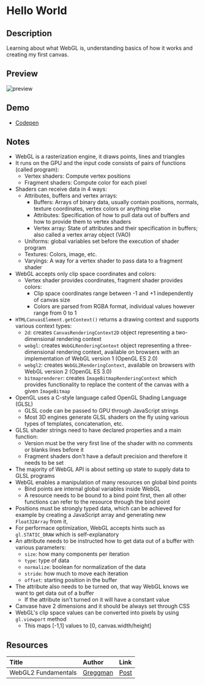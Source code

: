 # Hello World

## Description

Learning about what WebGL is, understanding basics of how it works and creating my first canvas.

## Preview
![preview](https://i.imgur.com/C0m8Eex.png)

## Demo
- [Codepen](https://codepen.io/bartosjiri/pen/ExVqowj)

## Notes
- WebGL is a rasterization engine, it draws points, lines and triangles
- It runs on the GPU and the input code consists of pairs of functions (called program):
    - Vertex shaders: Compute vertex positions
    - Fragment shaders: Compute color for each pixel
- Shaders can receive data in 4 ways:
    - Attributes, buffers and vertex arrays: 
        - Buffers: Arrays of binary data, usually contain positions, normals, texture coordinates, vertex colors or anything else
        - Attributes: Specification of how to pull data out of buffers and how to provide them to vertex shaders
        - Vertex array: State of attributes and their specification in buffers; also called a vertex array object (VAO)
    - Uniforms: global variables set before the execution of shader program
    - Textures: Colors, image, etc.
    - Varyings: A way for a vertex shader to pass data to a fragment shader
- WebGL accepts only clip space coordinates and colors:
  - Vertex shader provides coordinates, fragment shader provides colors:
      - Clip space coordinates range between -1 and +1 independently of canvas size
      - Colors are parsed from RGBA format, individual values however range from 0 to 1
- `HTMLCanvasElement.getContext()` returns a drawing context and supports various context types:
    - `2d`: creates `CanvasRenderingContext2D` object representing a two-dimensional rendering context
    - `webgl`: creates `WebGLRenderingContext` object representing a three-dimensional rendering context, available on browsers with an implementation of WebGL version 1 (OpenGL ES 2.0)
    - `webgl2`: creates `WebGL2RenderingContext`, available on browsers with WebGL version 2 (OpenGL ES 3.0)
    - `bitmaprenderer`: creates `ImageBitmapRenderingContext` which provides functionality to replace the content of the canvas with a given `ImageBitmap`
- OpenGL uses a C-style language called OpenGL Shading Language (GLSL) 
    - GLSL code can be passed to GPU through JavaScript strings
    - Most 3D engines generate GLSL shaders on the fly using various types of templates, concatenation, etc. 
- GLSL shader strings need to have declared properties and a main function:
    - Version must be the very first line of the shader with no comments or blanks lines before it
    - Fragment shaders don't have a default precision and therefore it needs to be set
- The majority of WebGL API is about setting up state to supply data to GLSL programs
- WebGL enables a manipulation of many resources on global bind points
    - Bind points are internal global variables inside WebGL
    - A resource needs to be bound to a bind point first, then all other functions can refer to the resource through the bind point
- Positions must be strongly typed data, which can be achieved for example by creating a JavaScript array and generating new `Float32Array` from it,
- For performace optimization, WebGL accepts hints such as `gl.STATIC_DRAW` which is self-explanatory
- An attribute needs to be instructed how to get data out of a buffer with various parameters:
    - `size`: how many components per iteration
    - `type`: type of data
    - `normalize`: boolean for normalization of the data
    - `stride`: how much to move each iteration
    - `offset`: starting position in the buffer
- The attribute also needs to be turned on, that way WebGL knows we want to get data out of a buffer
    - If the attribute isn't turned on it will have a constant value
- Canvase have 2 dimensions and it should be always set through CSS
- WebGL's clip space values can be converted into pixels by using `gl.viewport` method
    - This maps [-1,1] values to [0, canvas.width/height]

## Resources
| Title | Author | Link |
| :---   | :---  | :---  |
| WebGL2 Fundamentals | [Greggman](https://github.com/greggman) | [Post](https://webgl2fundamentals.org/webgl/lessons/webgl-fundamentals.html) |
